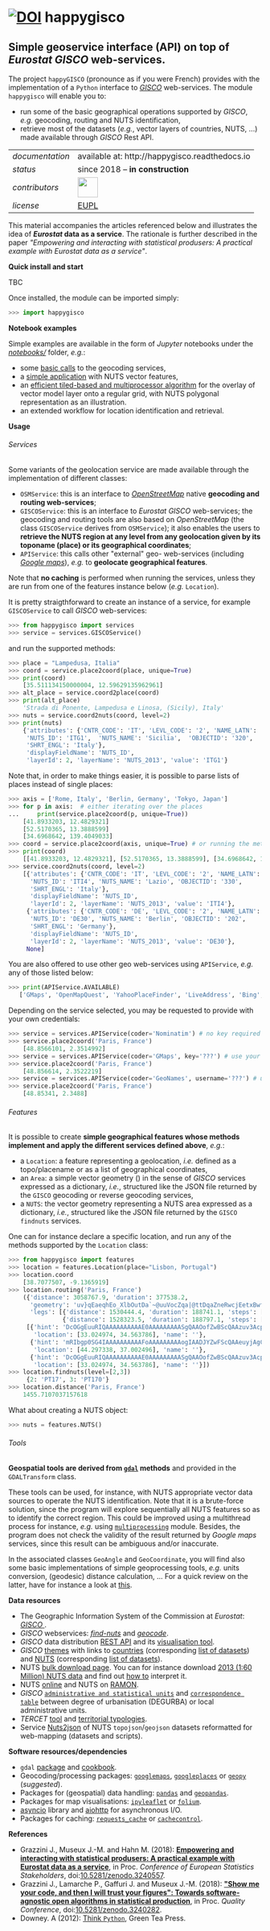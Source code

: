 [![DOI](https://zenodo.org/badge/125985870.svg)](https://zenodo.org/badge/latestdoi/125985870) 
happygisco
=========

Simple geoservice interface (API) on top of _Eurostat_ _GISCO_ web-services.
---

 The project `happyGISCO` (pronounce as if you were French) provides with the implementation of a `Python` interface to [_GISCO_](http://ec.europa.eu/eurostat/web/gisco) web-services. The module `happygisco` will enable you to:
 
 * run some of the basic geographical operations supported by _GISCO_, *e.g.* geocoding, routing and NUTS identification,
 * retrieve most of the datasets (*e.g.*, vector layers of countries, NUTS, ...) made available through _GISCO_ Rest API.

<table align="center">
    <tr> <td align="left"><i>documentation</i></td> <td align="left">available at: http://happygisco.readthedocs.io</td> </tr> 
    <tr> <td align="left"><i>status</i></td> <td align="left">since 2018 &ndash; <b>in construction</b></td></tr> 
    <tr> <td align="left"><i>contributors</i></td> 
    <td align="left" valign="middle">
<a href="https://github.com/gjacopo"><img src="https://github.com/gjacopo.png" width="40"></a>
</td> </tr> 
    <tr> <td align="left"><i>license</i></td> <td align="left"><a href="https://joinup.ec.europa.eu/sites/default/files/eupl1.1.-licence-en_0.pdfEUPL">EUPL</a> </td> </tr> 
</table>

This material accompanies the articles referenced below and illustrates the idea of **_Eurostat_ data as a service**. The rationale is further described in the paper _"Empowering and interacting with statistical produsers: A practical example with Eurostat data as a service"_.

**Quick install and start**

TBC

Once installed, the module can be imported simply:

```python
>>> import happygisco
```

<!-- .. ` ok, I just added that here for a clean editing of code blocks in Xcode... sorry this is useless! -->

**Notebook examples**

Simple examples are available in the form of _Jupyter_ notebooks under the [_notebooks/_](https://github.com/eurostat/happyGISCO/tree/master/notebooks) folder, *e.g.*:

* some [basic calls](http://nbviewer.jupyter.org/github/eurostat/happyGISCO/blob/master/notebooks/01_example_GISCO_services.ipynb) to the geocoding services,
* a [simple application](http://nbviewer.jupyter.org/github/eurostat/happyGISCO/blob/master/notebooks/02_example_GISCO_features.ipynb) with NUTS vector features,
* an [efficient tiled-based and multiprocessor algorithm](http://nbviewer.jupyter.org/github/eurostat/happyGISCO/blob/master/notebooks/03_algorithm_layers_overlay.ipynb) for the overlay of vector model layer onto a regular grid, with NUTS polygonal representation as an illustration.
* an extended workflow for location identification and retrieval. 

**Usage**

###### Services

Some variants of the geolocation service are made available through the implementation of different classes:

* `OSMService`:  this is an interface to [_OpenStreetMap_](https://www.openstreetmap.org)  native **geocoding and routing web-services**;
* `GISCOService`: this is an interface to _Eurostat_ _GISCO_ web-services; the geocoding and routing tools are also based on _OpenStreetMap_ (the class `GISCOService` derives from `OSMService`); it also enables the users to **retrieve the NUTS region at any level from any geolocation given by its toponame (place) or its geographical coordinates**;
* `APIService`: this calls other "external" geo- web-services (including  [_Google maps_](https://cloud.google.com/maps-platform/)), *e.g.* to **geolocate geographical features**.

Note that **no caching** is performed when running the services, unless they are run from one of the features instance below (*e.g.* `Location`).

It is pretty straigthforward to create an instance of a service, for example `GISCOService` to call _GISCO_ web-services:

```python
>>> from happygisco import services
>>> service = services.GISCOService()
```

<!-- .. ` -->
and run the supported methods:
 
```python
>>> place = "Lampedusa, Italia"
>>> coord = service.place2coord(place, unique=True)
>>> print(coord)
    [35.511134150000004, 12.59629135962961]
>>> alt_place = service.coord2place(coord)
>>> print(alt_place)
    'Strada di Ponente, Lampedusa e Linosa, (Sicily), Italy'
>>> nuts = service.coord2nuts(coord, level=2)
>>> print(nuts)
    {'attributes': {'CNTR_CODE': 'IT', 'LEVL_CODE': '2', 'NAME_LATN': 'Sicilia',
     'NUTS_ID': 'ITG1',  'NUTS_NAME': 'Sicilia',  'OBJECTID': '320',
     'SHRT_ENGL': 'Italy'},
     'displayFieldName': 'NUTS_ID',
     'layerId': 2, 'layerName': 'NUTS_2013', 'value': 'ITG1'}
```

 <!-- .. ` -->
Note that, in order to make things easier, it is possible to parse lists of places instead of single places: 
 
```python
>>> axis = ['Rome, Italy', 'Berlin, Germany', 'Tokyo, Japan']
>>> for p in axis:  # either iterating over the places
...     print(service.place2coord(p, unique=True))
    [41.8933203, 12.4829321]
    [52.5170365, 13.3888599]
    [34.6968642, 139.4049033]
>>> coord = service.place2coord(axis, unique=True) # or running the method for the whole list
>>> print(coord)
    [[41.8933203, 12.4829321], [52.5170365, 13.3888599], [34.6968642, 139.4049033]]
>>> service.coord2nuts(coord, level=2)
    [{'attributes': {'CNTR_CODE': 'IT', 'LEVL_CODE': '2', 'NAME_LATN': 'Lazio',
      'NUTS_ID': 'ITI4', 'NUTS_NAME': 'Lazio', 'OBJECTID': '330',
      'SHRT_ENGL': 'Italy'},
      'displayFieldName': 'NUTS_ID',
      'layerId': 2, 'layerName': 'NUTS_2013', 'value': 'ITI4'},
     {'attributes': {'CNTR_CODE': 'DE', 'LEVL_CODE': '2', 'NAME_LATN': 'Berlin',
      'NUTS_ID': 'DE30', 'NUTS_NAME': 'Berlin', 'OBJECTID': '202',
      'SHRT_ENGL': 'Germany'},
      'displayFieldName': 'NUTS_ID',
      'layerId': 2, 'layerName': 'NUTS_2013', 'value': 'DE30'},
     None]
```
 
<!-- .. ` -->
You are also offered to use other geo web-services using `APIService`, *e.g.* any of those listed below:

 ```python 
>>> print(APIService.AVAILABLE)
    ['GMaps', 'OpenMapQuest', 'YahooPlaceFinder', 'LiveAddress', 'Bing', 'GeoNames', 'GoogleV3', 'Nominatim', 'MapQuest'] 
```

<!-- .. ` -->
Depending on the service selected, you may be requested to provide with your own credentials:
 
```python 
>>> service = services.APIService(coder='Nominatim') # no key required
>>> service.place2coord('Paris, France')
    [48.8566101, 2.3514992]
>>> service = services.APIService(coder='GMaps', key='???') # use your own key here
>>> service.place2coord('Paris, France')
    [48.856614, 2.3522219]
>>> service = services.APIService(coder='GeoNames', username='???') # use your own username here
>>> service.place2coord('Paris, France')
    [48.85341, 2.3488]
```

<!-- .. ` -->
###### Features

It is possible to create **simple geographical features whose methods implement and apply the different services defined above**, *e.g.*:

* a `Location`: a feature representing a geolocation, *i.e.* defined as a topo/placename or as a list of geographical coordinates,
* an `Area`: a simple vector geometry () in the sense of _GISCO_ services expressed as a dictionary, *i.e.*, structured like the JSON file returned by the  `GISCO` geocoding or reverse geocoding services,
* a `NUTS`: the vector geometry representing a NUTS area expressed as a dictionary, *i.e.*, structured like the JSON file returned by the  `GISCO` `findnuts` services.

One can for instance declare a specific location, and run any of the methods supported by the `Location` class:

```python
>>> from happygisco import features
>>> location = features.Location(place="Lisbon, Portugal")
>>> location.coord
    [38.7077507, -9.1365919]
>>> location.routing('Paris, France')
    ({'distance': 3058767.9, 'duration': 377538.2,
      'geometry': 'uv}qEaeqhEo_XlbOutDa`~@uuVocZqa|@ttDqaZneRwcjEetxBwfYags@}_nAugsAmaYcmcApxCiiuDcvi@webB`dFeix@q}VqdvAfaj@greAtqEuwi@c~QmvqCuhZ}o`AzzVkv{@egOo|Vjf@avyCrlZocsFwo_@ef`DgdKkqQ{gPbkA{pUgwq@h{[s}`B`hJsgnBaq^oMetAkab@q~j@at~@hbd@yheAhmh@gad@vyz@dit@uxz@kjt@knh@lbd@ibd@xheAp~j@`t~@dtAjab@`q^nMahJrgnBe|[x}`BvqU`wq@nkPsgAt_KlnQdo_@r}_DwkZlksFkg@joyCdhOjzVk{V|f|@vhZph`Ab~Q`vqCsnEjpi@wdj@tyeAx|Vd`vA_cF~mx@~ui@tebB_yCtguD~aYjocAn`nAhgsAtfYrgs@pdjEbrxBhaZieR~a|@{tD`vV|cZ~}F`_}@nuUaaN',
      'legs': [{'distance': 1530444.4, 'duration': 188741.1, 'steps': [], 'summary': ''},
               {'distance': 1528323.5, 'duration': 188797.1, 'steps': [], 'summary': ''}]},
     [{'hint': 'DcOGgEuuRIQAAAAAAAAAAE0AAAAAAAAASgQAAOofZwBScQAAzuv3AcpmDwImok4CMZZ0_wAAAQEZfn5e',
       'location': [33.024974, 34.563786], 'name': ''},
      {'hint': 'mRIbgp0SG4IAAAAAAAAAAFoAAAAAAAAAogIAADJYZwFScQAAeuyjAgCdNAIifukCi-EjAAAAAQEZfn5e',
       'location': [44.297338, 37.002496], 'name': ''},
      {'hint': 'DcOGgEuuRIQAAAAAAAAAAE0AAAAAAAAASgQAAOofZwBScQAAzuv3AcpmDwLU3csCvrFGAAAAAQEZfn5e',
       'location': [33.024974, 34.563786], 'name': ''}])
>>> location.findnuts(level=[2,3])
     {2: 'PT17', 3: 'PT170'}
>>> location.distance('Paris, France')
    1455.7107037157618
```

<!-- .. ` -->
What about creating a NUTS object:

```python 
>>> nuts = features.NUTS()
```

<!-- .. ` -->
###### Tools

**Geospatial tools are derived from [`gdal`](http://gdal.org) methods** and provided in the `GDALTransform` class. 

These tools can be used, for instance, with NUTS appropriate vector data sources to operate the NUTS identification. Note that it is a brute-force solution, since the program will explore sequentially all NUTS features so as to identify the correct region. This could be improved using a multithread process for instance, _e.g._ using [`multiprocessing`](https://docs.python.org/3.4/library/multiprocessing.html?highlight=process) module. Besides, the program does not check the validity of the result returned by _Google maps_ services, since this result can be ambiguous and/or inaccurate.
 
In the associated classes `GeoAngle` and `GeoCoordinate`, you will find also some basic implementations of simple geoprocessing tools, *e.g.* units conversion, (geodesic) distance calculation, ... For a quick review on the latter, have for instance a look at [this](https://www.timeanddate.com/worldclock/distanceresult.html?p1=195&p2=133).

**<a name="Data"></a>Data resources**
 
* The Geographic Information System of the Commission at _Eurostat_: [_GISCO_ ](http://ec.europa.eu/eurostat/web/gisco/overview).
* _GISCO_ webservices: [_find-nuts_](http://europa.eu/webtools/rest/gisco/nuts/find-nuts.py) and [_geocode_](http://europa.eu/webtools/rest/gisco/api?).
* _GISCO_ data distribution [REST API](http://ec.europa.eu/eurostat/cache/GISCO/distribution/v2) and its [visualisation tool](http://ec.europa.eu/eurostat/cache/RCI).
* _GISCO_ [themes](http://ec.europa.eu/eurostat/cache/GISCO/distribution/v2/themes.json) with links to [countries](http://ec.europa.eu/eurostat/cache/GISCO/distribution/v2/countries/) (corresponding [list of datasets](http://ec.europa.eu/eurostat/cache/GISCO/distribution/v2/countries/datasets.json)) and [NUTS](http://ec.europa.eu/eurostat/cache/GISCO/distribution/v2/nuts/) (corresponding [list of datasets](http://ec.europa.eu/eurostat/cache/GISCO/distribution/v2/nuts/datasets.json)).
* NUTS [bulk download page](http://ec.europa.eu/eurostat/cache/GISCO/distribution/v2/nuts/download/). You can for instance download [2013 (1:60 Million) NUTS data](http://ec.europa.eu/eurostat/cache/GISCO/distribution/v2/nuts/download/ref-nuts-2013-60m.shp.zip) and find out [how to](http://ec.europa.eu/eurostat/documents/4311134/4366152/guidelines-geographic-data.pdf) interpret it.
* NUTS [online](http://ec.europa.eu/eurostat/web/regions-and-cities/overview) and NUTS on [RAMON](http://ec.europa.eu/eurostat/ramon/index.cfm?TargetUrl=DSP_PUB_WELC).
* _GISCO_ [`administrative and statistical units`](http://ec.europa.eu/eurostat/web/gisco/geodata/reference-data/administrative-units-statistical-units) and [`correspondence table`](http://ec.europa.eu/eurostat/ramon/miscellaneous/index.cfm?TargetUrl=DSP_DEGURBA) between degree of urbanisation (DEGURBA) or local administrative units. 
* _TERCET_ [tool](http://ec.europa.eu/eurostat/tercet) and [territorial typologies](http://ec.europa.eu/eurostat/web/nuts/tercet-territorial-typologies).
* Service [Nuts2json](https://github.com/eurostat/Nuts2json) of NUTS `topojson`/`geojson` datasets reformatted for web-mapping (datasets and scripts).
 
**<a name="Software"></a>Software resources/dependencies**

* `gdal` [package](https://pypi.python.org/pypi/GDAL) and [cookbook](https://pcjericks.github.io/py-gdalogr-cookbook/index.html).
* Geocoding/processing packages: [`googlemaps`](https://pypi.python.org/pypi/googlemaps/), [`googleplaces`](https://github.com/slimkrazy/python-google-places) or [`geopy`](https://github.com/geopy/geopy) (_suggested_).
* Packages for (geospatial) data handling: [`pandas`](http://pandas.pydata.org) and [`geopandas`](http://geopandas.org).
* Packages for map visualisations: [`ipyleaflet`](https://github.com/jupyter-widgets/ipyleaflet) or [`folium`](https://github.com/python-visualization/folium).
* [asyncio](https://docs.python.org/3/library/asyncio.html) library and [aiohttp](https://pypi.org/project/aiohttp/) for asynchronous I/O.
* Packages for caching: [`requests_cache`](https://pypi.python.org/pypi/requests-cache) or [`cachecontrol`](https://pypi.python.org/pypi/requests-cache). 

**<a name="References"></a>References**

* Grazzini J., Museux J.-M. and Hahn M. (2018): [**Empowering and interacting with statistical produsers: A practical example with Eurostat data as a service**](https://www.researchgate.net/publication/325973362_Empowering_and_interacting_with_statistical_produsers_a_practical_example_with_Eurostat_data_as_a_service), in Proc. _Conference of European Statistics Stakeholders_, doi:[10.5281/zenodo.3240557](https://dx.doi.org/10.5281/zenodo.3240557).
* Grazzini J., Lamarche P., Gaffuri J. and Museux J.-M. (2018): [**"Show me your code, and then I will trust your figures": Towards software-agnostic open algorithms in statistical production**](https://www.researchgate.net/publication/325320551_Show_me_your_code_and_then_I_will_trust_your_figures_Towards_software-agnostic_open_algorithms_in_statistical_production), in Proc. _Quality Conference_, doi:[10.5281/zenodo.3240282](https://dx.doi.org/10.5281/zenodo.3240282).
* Downey. A (2012): [Think `Python`](http://www.greenteapress.com/thinkpython/thinkpython.pdf), Green Tea Press.
